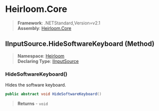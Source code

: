 # Heirloom.Core

> **Framework**: .NETStandard,Version=v2.1  
> **Assembly**: [Heirloom.Core][0]

## IInputSource.HideSoftwareKeyboard (Method)

> **Namespace**: [Heirloom][0]  
> **Declaring Type**: [IInputSource][1]

### HideSoftwareKeyboard()

Hides the software keyboard.

```cs
public abstract void HideSoftwareKeyboard()
```

> **Returns** - `void`

[0]: ../../../Heirloom.Core.md
[1]: ../IInputSource.md
